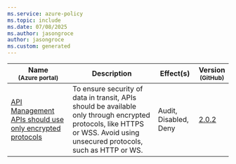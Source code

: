 ```yaml
---
ms.service: azure-policy
ms.topic: include
ms.date: 07/08/2025
ms.author: jasongroce
author: jasongroce
ms.custom: generated
---
```


|Name<br /><sub>(Azure portal)</sub> |Description |Effect(s) |Version<br /><sub>(GitHub)</sub> |
|---|---|---|---|
|[API Management APIs should use only encrypted protocols](https://portal.azure.com/#blade/Microsoft_Azure_Policy/PolicyDetailBlade/definitionId/%2Fproviders%2FMicrosoft.Authorization%2FpolicyDefinitions%2Fee7495e7-3ba7-40b6-bfee-c29e22cc75d4) |To ensure security of data in transit, APIs should be available only through encrypted protocols, like HTTPS or WSS. Avoid using unsecured protocols, such as HTTP or WS. |Audit, Disabled, Deny |[2.0.2](https://github.com/Azure/azure-policy/blob/master/built-in-policies/policyDefinitions/API%20Management/HTTPEnabled_AuditDeny.json) |
